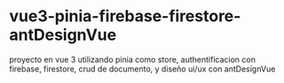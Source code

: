 # vue3-pinia-firebase-firestore-antDesignVue
proyecto en vue 3 utilizando pinia como store, authentificacion con firebase, firestore, crud de documento, y diseño ui/ux con antDesignVue 
